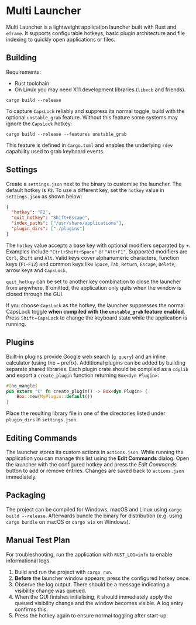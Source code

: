 # Multi Launcher

Multi Launcher is a lightweight application launcher built with Rust and `eframe`.
It supports configurable hotkeys, basic plugin architecture and file indexing to
quickly open applications or files.

## Building

Requirements:
- Rust toolchain
- On Linux you may need X11 development libraries (`libxcb` and friends).

```
cargo build --release
```

To capture `CapsLock` reliably and suppress its normal toggle, build with the
optional `unstable_grab` feature. Without this feature some systems may ignore
the `CapsLock` hotkey:

```
cargo build --release --features unstable_grab
```

This feature is defined in `Cargo.toml` and enables the underlying `rdev`
capability used to grab keyboard events.

## Settings

Create a `settings.json` next to the binary to customise the launcher. The
default hotkey is `F2`. To use a different key, set the `hotkey` value in
`settings.json` as shown below:

```json
{
  "hotkey": "F2",
  "quit_hotkey": "Shift+Escape",
  "index_paths": ["/usr/share/applications"],
  "plugin_dirs": ["./plugins"]
}
```

The `hotkey` value accepts a base key with optional modifiers separated by `+`.
Examples include `"Ctrl+Shift+Space"` or `"Alt+F1"`. Supported modifiers are
`Ctrl`, `Shift` and `Alt`. Valid keys cover alphanumeric characters, function
keys (`F1`-`F12`) and common keys like `Space`, `Tab`, `Return`, `Escape`,
`Delete`, arrow keys and `CapsLock`.

`quit_hotkey` can be set to another key combination to close the launcher from
anywhere. If omitted, the application only quits when the window is closed
through the GUI.

If you choose `CapsLock` as the hotkey, the launcher suppresses the normal
CapsLock toggle **when compiled with the `unstable_grab` feature enabled**.
Press `Shift`+`CapsLock` to change the keyboard state while the application is
running.

## Plugins

Built-in plugins provide Google web search (`g query`) and an inline calculator
(using the `=` prefix). Additional plugins can be added by building separate
shared libraries. Each plugin crate should be compiled as a `cdylib` and export
a `create_plugin` function returning `Box<dyn Plugin>`:

```rust
#[no_mangle]
pub extern "C" fn create_plugin() -> Box<dyn Plugin> {
    Box::new(MyPlugin::default())
}
```

Place the resulting library file in one of the directories listed under
`plugin_dirs` in `settings.json`.

## Editing Commands

The launcher stores its custom actions in `actions.json`. While running the
application you can manage this list using the **Edit Commands** dialog. Open
the launcher with the configured hotkey and press the *Edit Commands* button to
add or remove entries. Changes are saved back to `actions.json` immediately.

## Packaging

The project can be compiled for Windows, macOS and Linux using `cargo build
--release`. Afterwards bundle the binary for distribution (e.g. using `cargo
bundle` on macOS or `cargo wix` on Windows).

## Manual Test Plan

For troubleshooting, run the application with `RUST_LOG=info` to enable
informational logs.

1. Build and run the project with `cargo run`.
2. **Before** the launcher window appears, press the configured hotkey once.
3. Observe the log output. There should be a message indicating a visibility
   change was queued.
4. When the GUI finishes initialising, it should immediately apply the queued
   visibility change and the window becomes visible. A log entry confirms this.
5. Press the hotkey again to ensure normal toggling after start-up.
